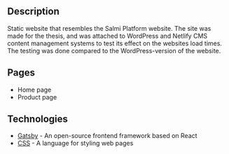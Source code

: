 ## Description

Static website that resembles the Salmi Platform website. The site was made for the thesis, and was attached to WordPress and Netlify CMS content management systems to test its effect on the websites load times. The testing was done compared to the WordPress-version of the website.

## Pages

* Home page
* Product page

## Technologies

* [Gatsby](https://www.gatsbyjs.com) - An open-source frontend framework based on React
* [CSS](https://developer.mozilla.org/en-US/docs/Web/CSS) - A language for styling web pages
